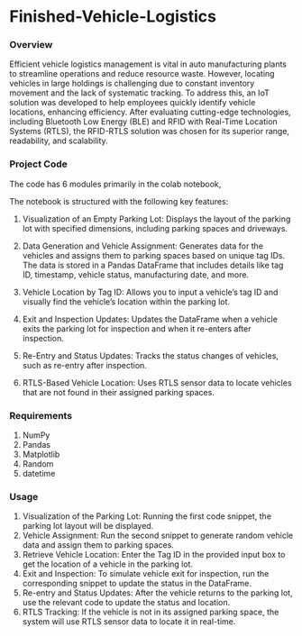 # Finished-Vehicle-Logistics

### **Overview**

Efficient vehicle logistics management is vital in auto manufacturing plants to streamline operations and reduce resource waste. However, locating vehicles in large holdings is challenging due to constant inventory movement and the lack of systematic tracking. To address this, an IoT solution was developed to help employees quickly identify vehicle locations, enhancing efficiency. After evaluating cutting-edge technologies, including Bluetooth Low Energy (BLE) and RFID with Real-Time Location Systems (RTLS), the RFID-RTLS solution was chosen for its superior range, readability, and scalability.

### **Project Code**

The code has 6 modules primarily in the colab notebook,

The notebook is structured with the following key features:

1. Visualization of an Empty Parking Lot: Displays the layout of the parking lot with specified dimensions, including parking spaces and driveways.

2. Data Generation and Vehicle Assignment: Generates data for the vehicles and assigns them to parking spaces based on unique tag IDs. The data is stored in a Pandas DataFrame that includes details like tag ID, timestamp, vehicle status, manufacturing date, and more.

3. Vehicle Location by Tag ID: Allows you to input a vehicle’s tag ID and visually find the vehicle’s location within the parking lot.

4. Exit and Inspection Updates: Updates the DataFrame when a vehicle exits the parking lot for inspection and when it re-enters after inspection.

5. Re-Entry and Status Updates: Tracks the status changes of vehicles, such as re-entry after inspection.

6. RTLS-Based Vehicle Location: Uses RTLS sensor data to locate vehicles that are not found in their assigned parking spaces.

### **Requirements**

1. NumPy
2. Pandas
3. Matplotlib
4. Random
5. datetime

### **Usage**

1. Visualization of the Parking Lot: Running the first code snippet, the parking lot layout will be displayed.
2. Vehicle Assignment: Run the second snippet to generate random vehicle data and assign them to parking spaces.
3. Retrieve Vehicle Location: Enter the Tag ID in the provided input box to get the location of a vehicle in the parking lot.
4. Exit and Inspection: To simulate vehicle exit for inspection, run the corresponding snippet to update the status in the DataFrame.
5. Re-entry and Status Updates: After the vehicle returns to the parking lot, use the relevant code to update the status and location.
6. RTLS Tracking: If the vehicle is not in its assigned parking space, the system will use RTLS sensor data to locate it in real-time.
